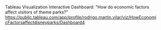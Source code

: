 Tableau Visualization Interactive Dashboard: "How do economic factors affect visitors of theme parks?"
https://public.tableau.com/app/profile/rodrigo.martin.vilar/viz/HowEconomicFactorsaffectdisneyparks/Dashboard4

